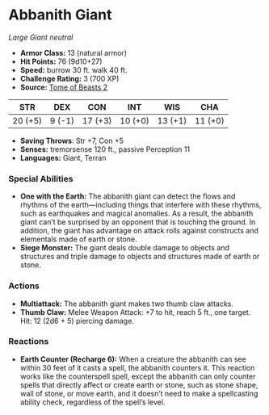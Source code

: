 # Abbanith Giant

*Large* *Giant* *neutral*

- **Armor Class:** 13 (natural armor)
- **Hit Points:** 76 (9d10+27)
- **Speed:** burrow 30 ft. walk 40 ft.
- **Challenge Rating:** 3 (700 XP)
- **Source:** [Tome of Beasts 2](https://koboldpress.com/kpstore/product/tome-of-beasts-2-for-5th-edition/)

| STR | DEX | CON | INT | WIS | CHA |
| --- | --- | --- | --- | --- | --- |
| 20 (+5) | 9 (-1) | 17 (+3) | 10 (+0) | 13 (+1) | 11 (+0) |

- **Saving Throws**: Str +7, Con +5
- **Senses:** tremorsense 120 ft., passive Perception 11
- **Languages:** Giant, Terran
### Special Abilities
- **One with the Earth:** The abbanith giant can detect the flows and rhythms of the earth—including things that interfere with these rhythms, such as earthquakes and magical anomalies. As a result, the abbanith giant can’t be surprised by an opponent that is touching the ground. In addition, the giant has advantage on attack rolls against constructs and elementals made of earth or stone.
- **Siege Monster:** The giant deals double damage to objects and structures and triple damage to objects and structures made of earth or stone.
### Actions
- **Multiattack:** The abbanith giant makes two thumb claw attacks.
- **Thumb Claw:** Melee Weapon Attack: +7 to hit, reach 5 ft., one target. Hit: 12 (2d6 + 5) piercing damage.
### Reactions
- **Earth Counter (Recharge 6):** When a creature the abbanith can see within 30 feet of it casts a spell, the abbanith counters it. This reaction works like the counterspell spell, except the abbanith can only counter spells that directly affect or create earth or stone, such as stone shape, wall of stone, or move earth, and it doesn’t need to make a spellcasting ability check, regardless of the spell’s level.
